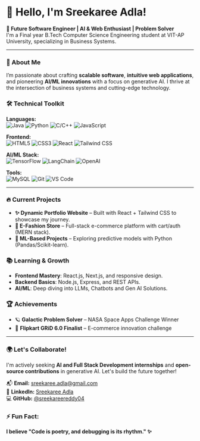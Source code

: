 # 👋 Hello, I'm Sreekaree Adla!  
**🚀 Future Software Engineer | AI & Web Enthusiast | Problem Solver**  
I'm a Final year B.Tech Computer Science Engineering student at VIT-AP University, specializing in Business Systems.  

---

### 🌟 About Me  
I’m passionate about crafting **scalable software**, **intuitive web applications**, and pioneering **AI/ML innovations** with a focus on generative AI. I thrive at the intersection of business systems and cutting-edge technology.

### 🛠️ Technical Toolkit  
**Languages:**  
![Java](https://img.shields.io/badge/Java-%23ED8B00.svg?style=flat&logo=java&logoColor=white)
![Python](https://img.shields.io/badge/Python-%233776AB.svg?style=flat&logo=python&logoColor=white)
![C/C++](https://img.shields.io/badge/C/C++-%2300599C.svg?style=flat&logo=c%2B%2B&logoColor=white)
![JavaScript](https://img.shields.io/badge/JavaScript-%23F7DF1E.svg?style=flat&logo=javascript&logoColor=black)  

**Frontend:**  
![HTML5](https://img.shields.io/badge/HTML5-%23E34F26.svg?style=flat&logo=html5&logoColor=white)
![CSS3](https://img.shields.io/badge/CSS3-%231572B6.svg?style=flat&logo=css3&logoColor=white)
![React](https://img.shields.io/badge/React-%2320232a.svg?style=flat&logo=react&logoColor=%2361DAFB)
![Tailwind CSS](https://img.shields.io/badge/Tailwind_CSS-%2338B2AC.svg?style=flat&logo=tailwind-css&logoColor=white)  

**AI/ML Stack:**  
![TensorFlow](https://img.shields.io/badge/TensorFlow-%23FF6F00.svg?style=flat&logo=tensorflow&logoColor=white)
![LangChain](https://img.shields.io/badge/LangChain-%2300ADD8.svg?style=flat&logo=python&logoColor=white)
![OpenAI](https://img.shields.io/badge/OpenAI-%23412279.svg?style=flat&logo=openai&logoColor=white)  

**Tools:**  
![MySQL](https://img.shields.io/badge/MySQL-%2300f.svg?style=flat&logo=mysql&logoColor=white)
![Git](https://img.shields.io/badge/Git-%23F05032.svg?style=flat&logo=git&logoColor=white)
![VS Code](https://img.shields.io/badge/VS_Code-%23007ACC.svg?style=flat&logo=visual-studio-code&logoColor=white)  

---

### 🔥 Current Projects  
- **✨ Dynamic Portfolio Website** – Built with React + Tailwind CSS to showcase my journey.
- **👗 E-Fashion Store** – Full-stack e-commerce platform with cart/auth (MERN stack).
- **🤖 ML-Based Projects** – Exploring predictive models with Python (Pandas/Scikit-learn).

### 📚 Learning & Growth  
- **Frontend Mastery**: React.js, Next.js, and responsive design.
- **Backend Basics**: Node.js, Express, and REST APIs.
- **AI/ML**: Deep diving into LLMs, Chatbots and Gen AI Solutions. 

### 🏆 Achievements  
- 🪐 **Galactic Problem Solver** – NASA Space Apps Challenge Winner  
- 🏅 **Flipkart GRiD 6.0 Finalist** – E-commerce innovation challenge  

---

### 🌍 Let's Collaborate!  
I'm actively seeking **AI and Full Stack Development internships** and **open-source contributions** in generative AI. Let's build the future together!  

📬 **Email:** [sreekaree.adla@gmail.com](mailto:sreekaree.adla@gmail.com)  
🔗 **LinkedIn:** [Sreekaree Adla](https://www.linkedin.com/in/sreekaree-adla-629743279?utm_source=share&utm_campaign=share_via&utm_content=profile&utm_medium=android_app)  
💻 **GitHub:** [@sreekareereddy04](https://github.com/sreekareereddy04)  

### ⚡ Fun Fact: 
**I believe "Code is poetry, and debugging is its rhythm." ✨**
